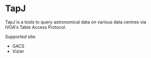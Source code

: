 # TapJ
TapJ is a tools to query astronomical data on various data centres via IVOA's Table Access Protocol.

Supported site:

- GACS
- Vizier

